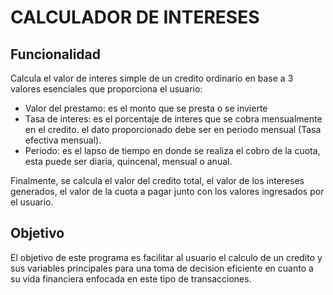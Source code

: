 # CALCULADOR DE INTERESES

## Funcionalidad
Calcula el valor de interes simple de un credito ordinario en base a 3 valores
esenciales que proporciona el usuario:

- Valor del prestamo: es el monto que se presta o se invierte
- Tasa de interes: es el porcentaje de interes que se cobra mensualmente en el credito.
                   el dato proporcionado debe ser en periodo mensual (Tasa efectiva mensual).
- Periodo: es el lapso de tiempo en donde se realiza el cobro de la cuota, esta puede ser
           diaria, quincenal, mensual o anual.

Finalmente, se calcula el valor del credito total, el valor de los intereses generados, el valor
de la cuota a pagar junto con los valores ingresados por el usuario.

## Objetivo
El objetivo de este programa es facilitar al usuario el calculo de un credito y sus variables
principales para una toma de decision eficiente en cuanto a su vida financiera enfocada en este
tipo de transacciones.